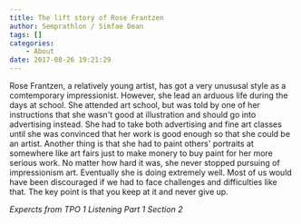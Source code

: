 ```yaml
---
title: The lift story of Rose Frantzen
author: Semprathlon / Simfae Dean
tags: []
categories:
	- About
date: 2017-08-26 19:21:29
---
```

Rose Frantzen, a relatively young artist, has got a very unususal style as a comtemporary impressionist. However, she lead an arduous life during the days at school. She attended art school, but was told by one of her instructions that she wasn't good at illustration and should go into advertising instead. She had to take both advertising and fine art classes until she was convinced that her work is good enough so that she could be an artist. Another thing is that she had to paint others' portraits at somewhere like art fairs just to make monery to buy paint for her more serious work. No matter how hard it was, she never stopped pursuing of impressionism art. Eventually she is doing extremely well.
Most of us would have been discouraged if we had to face challenges and difficulties like that. The key point is that you keep at it and never give up.

*Expercts from TPO 1 Listening Part 1 Section 2*